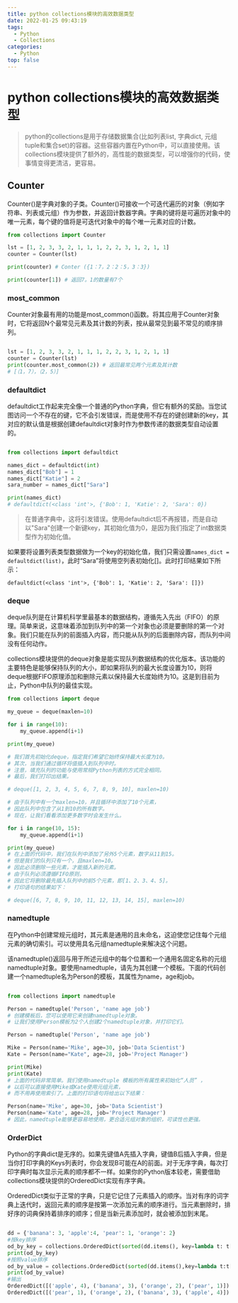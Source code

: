 ```yaml
---
title: python collections模块的高效数据类型
date: 2022-01-25 09:43:19
tags:
  - Python
  - Collections
categories:
  - Python
top: false
---
```


# python collections模块的高效数据类型

> python的collections是用于存储数据集合(比如列表list, 字典dict, 元组tuple和集合set)的容器。这些容器内置在Python中，可以直接使用。该collections模块提供了额外的，高性能的数据类型，可以增强你的代码，使事情变得更清洁，更容易。

## Counter
Counter()是字典对象的子类。Counter()可接收一个可迭代遍历的对象（例如字符串、列表或元组）作为参数，并返回计数器字典。字典的键将是可遍历对象中的唯一元素，每个键的值将是可迭代对象中的每个唯一元素对应的计数。

```python
from collections import Counter

lst = [1, 2, 3, 3, 2, 1, 1, 1, 2, 2, 3, 1, 2, 1, 1]
counter = Counter(lst)

print(counter) # Conter ({1：7，2：2：5，3：3})

print(counter[1]) # 返回7。1的数量有7个
```

### most_common
Counter对象最有用的功能是most_common()函数。将其应用于Counter对象时，它将返回N个最常见元素及其计数的列表，按从最常见到最不常见的顺序排列。

```python

lst = [1, 2, 3, 3, 2, 1, 1, 1, 2, 2, 3, 1, 2, 1, 1]
counter = Counter(lst)
print(counter.most_common(2)) # 返回最常见两个元素及其计数 
# [（1，7），（2，5）]
```

### defaultdict
defaultdict工作起来完全像一个普通的Python字典，但它有额外的奖励。当您试图访问一个不存在的键，它不会引发错误，而是使用不存在的键创建新的key，其对应的默认值是根据创建defaultdict对象时作为参数传递的数据类型自动设置的。

```python

from collections import defaultdict

names_dict = defaultdict(int)
names_dict["Bob"] = 1
names_dict["Katie"] = 2
sara_number = names_dict["Sara"]

print(names_dict)
# defaultdict(<class 'int'>, {'Bob': 1, 'Katie': 2, 'Sara': 0})
```
> 在普通字典中，这将引发错误。使用defaultdict后不再报错，而是自动以"Sara"创建一个新键key，其初始化值为0，是因为我们指定了int数据类型作为初始化值。

如果要将设置列表类型数据做为一个key的初始化值，我们只需设置`names_dict = defaultdict(list)`，此时“Sara”将使用空列表初始化[]。此时打印结果如下所示：

`defaultdict(<class 'int'>, {'Bob': 1, 'Katie': 2, 'Sara': []})`

### deque
deque队列是在计算机科学里最基本的数据结构，遵循先入先出（FIFO）的原理。简单来说，这意味着添加到队列中的第一个对象也必须是要删除的第一个对象。我们只能在队列的前面插入内容，而只能从队列的后面删除内容，而队列中间没有任何动作。

collections模块提供的deque对象是能实现队列数据结构的优化版本。该功能的主要特色是能够保持队列的大小，即如果将队列的最大长度设置为10，则将deque根据FIFO原理添加和删除元素以保持最大长度始终为10。这是到目前为止，Python中队列的最佳实现。

```python
from collections import deque

my_queue = deque(maxlen=10)

for i in range(10):
    my_queue.append(i+1)

print(my_queue)

# 我们首先初始化deque，指定我们希望它始终保持最大长度为10。
# 其次，当我们通过循环将值插入到队列中时。
# 注意，填充队列的功能与使用常规Python列表的方式完全相同。
# 最后，我们打印出结果。

# deque([1, 2, 3, 4, 5, 6, 7, 8, 9, 10], maxlen=10)

# 由于队列中有一个maxlen=10，并且循环中添加了10个元素，
# 因此队列中包含了从1到10的所有数字。
# 现在，让我们看看添加更多数字时会发生什么。

for i in range(10, 15):
    my_queue.append(i+1)

print(my_queue)
# 在上面的代码中，我们在队列中添加了另外5个元素，数字从11到15。
# 但是我们的队列只有一个，且maxlen=10。
# 因此必须删除一些元素，才能插入新的元素。
# 由于队列必须遵循FIFO原则，
# 因此它将删除最先插入队列中的前5个元素，即[1、2、3、4、5]。
# 打印语句的结果如下：

# deque([6, 7, 8, 9, 10, 11, 12, 13, 14, 15], maxlen=10)
```

### namedtuple
在Python中创建常规元组时，其元素是通用的且未命名，这迫使您记住每个元组元素的确切索引。可以使用具名元组namedtuple来解决这个问题。

该namedtuple()返回与用于所述元组中的每个位置和一个通用名固定名称的元组namedtuple对象。要使用namedtuple，请先为其创建一个模板。下面的代码创建一个namedtuple名为Person的模板，其属性为name，age和job。

```python

from collections import namedtuple

Person = namedtuple('Person', 'name age job')
# 创建模板后，您可以使用它来创建namedtuple对象。
# 让我们使用Person模板为2个人创建2个namedtuple对象，并打印它们。

Person = namedtuple('Person', 'name age job')

Mike = Person(name='Mike', age=30, job='Data Scientist')
Kate = Person(name="Kate", age=28, job='Project Manager')

print(Mike)
print(Kate)
# 上面的代码非常简单。我们使用namedtuple 模板的所有属性来初始化“人员” ，
# 以后可以直接使用Mike或Kate使用元组元素，
# 而不用再使用索引了。上面的打印语句将给出以下结果：

Person(name='Mike', age=30, job='Data Scientist')
Person(name='Kate', age=28, job='Project Manager')
# 因此，namedtuple能够更容易地使用，更合适元组对象的组织，可读性也更强。
```

### OrderDict

Python的字典dict是无序的。如果先键值A先插入字典，键值B后插入字典，但是当你打印字典的Keys列表时，你会发现B可能在A的前面。对于无序字典，每次打印字典时每次显示元素的顺序都不一样。如果你的Python版本较老，需要借助collections模块提供的OrderedDict实现有序字典。

OrderedDict类似于正常的字典，只是它记住了元素插入的顺序。当对有序的词字典上迭代时，返回元素的顺序是按第一次添加元素的顺序进行。当元素删除时，排好序的词典保持着排序的顺序；但是当新元素添加时，就会被添加到末尾。

```python

dd = {'banana': 3, 'apple':4, 'pear': 1, 'orange': 2}
#按key排序
od_by_key = collections.OrderedDict(sorted(dd.items(), key=lambda t: t[0]))
print(od_by_key) 
#按照value排序
od_by_value = collections.OrderedDict(sorted(dd.items(),key=lambda t:t[1]))
print(od_by_value) 
#输出
OrderedDict([('apple', 4), ('banana', 3), ('orange', 2), ('pear', 1)])
OrderedDict([('pear', 1), ('orange', 2), ('banana', 3), ('apple', 4)])
```